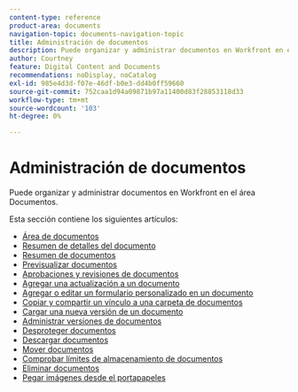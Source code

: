 ```yaml
---
content-type: reference
product-area: documents
navigation-topic: documents-navigation-topic
title: Administración de documentos
description: Puede organizar y administrar documentos en Workfront en el área Documentos.
author: Courtney
feature: Digital Content and Documents
recommendations: noDisplay, noCatalog
exl-id: 985e4d3d-f07e-46df-b0e3-dd4b0ff59660
source-git-commit: 752caa1d94a09871b97a11400d83f28853118d33
workflow-type: tm+mt
source-wordcount: '103'
ht-degree: 0%

---
```


# Administración de documentos

Puede organizar y administrar documentos en Workfront en el área Documentos.

Esta sección contiene los siguientes artículos:&#x200B;

* [Área de documentos](../../documents/managing-documents/documents-area.md)
* [Resumen de detalles del documento](../../documents/managing-documents/document-details-overview.md)
* [Resumen de documentos](../../documents/managing-documents/summary-for-documents.md)
* [Previsualizar documentos](../../documents/managing-documents/preview-documents.md)
* [Aprobaciones y revisiones de documentos](../../documents/managing-documents/document-approvals-and-proofing.md)
* [Agregar una actualización a un documento](../../documents/managing-documents/add-update-documents.md)
* [Agregar o editar un formulario personalizado en un documento](../../documents/managing-documents/add-custom-form-documents.md)
* [Copiar y compartir un vínculo a una carpeta de documentos](/help/quicksilver/documents/managing-documents/copy-a-doc-folder-url.md)
* [Cargar una nueva versión de un documento](../../documents/managing-documents/upload-new-document-version.md)
* [Administrar versiones de documentos](../../documents/managing-documents/manage-document-versions.md)
* [Desproteger documentos](../../documents/managing-documents/check-out-documents.md)
* [Descargar documentos](../../documents/managing-documents/download-documents.md)
* [Mover documentos](../../documents/managing-documents/move-documents.md)
* [Comprobar límites de almacenamiento de documentos](../../documents/managing-documents/check-document-storage.md)
* [Eliminar documentos](../../documents/managing-documents/delete-documents.md)
* [Pegar imágenes desde el portapapeles](../../documents/managing-documents/paste-image-clipboard.md)
